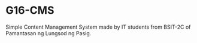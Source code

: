 # G16-CMS
Simple Content Management System made by IT students from BSIT-2C of Pamantasan ng Lungsod ng Pasig.
